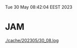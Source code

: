 Tue 30 May 08:42:04 EEST 2023
# JAM
<a href='./cache/202305/30_08.log'>./cache/202305/30_08.log</a>

